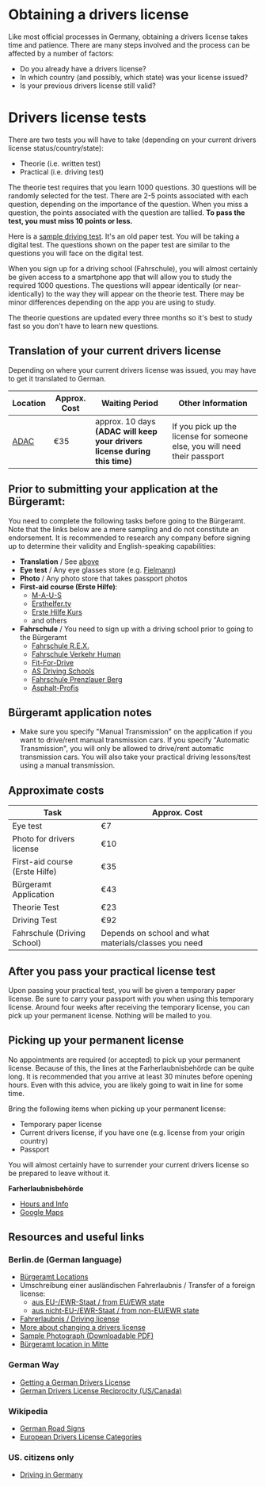 # Obtaining a drivers license

Like most official processes in Germany, obtaining a drivers license takes time and patience. There are
many steps involved and the process can be affected by a number of factors:
- Do you already have a drivers license?
- In which country (and possibly, which state) was your license issued?
- Is your previous drivers license still valid?

# Drivers license tests

There are two tests you will have to take (depending on your current drivers license status/country/state):
- Theorie (i.e. written test)
- Practical (i.e. driving test)

The theorie test requires that you learn 1000 questions. 30 questions will be randomly selected for the test. There are 2-5 points associated with each question, depending on the importance of
the question. When you miss a question, the points associated with the question are tallied. **To pass the test, you must miss 10 points or less.**

Here is a [sample driving test](http://osterberger.org/test.html). It's an old paper test. You will be taking a digital test. The questions shown on the paper test are similar to the questions you will face
on the digital test.

When you sign up for a driving school (Fahrschule), you will almost certainly be given access to a smartphone app that will allow you to study the required 1000 questions. The questions will
appear identically (or near-identically) to the way they will appear on the theorie test. There may be minor differences depending on the app you are using to study.
 
The theorie questions are updated every three months so it's best to study fast so you don't have to learn new questions.

## Translation of your current drivers license
Depending on where your current drivers license was issued, you may have to get it translated to German.

| Location          | Approx. Cost | Waiting Period | Other Information
| ------------- |------------- |------------- |------------- |
| [ADAC](https://www.adac.de/adac_vor_ort/berlin_brandenburg/verkehr_und_technik/fuehrerscheinfragen/default.aspx?ComponentId=67578&SourcePageId=61898) | €35 | approx. 10 days **(ADAC will keep your drivers license during this time)** | If you pick up the license for someone else, you will need their passport 

## Prior to submitting your application at the Bürgeramt:
You need to complete the following tasks before going to the Bürgeramt. Note that the links below are a mere sampling and do not constitute an endorsement.
It is recommended to research any company before signing up to determine their validity and English-speaking capabilities:

- **Translation** / See [above](#translation-of-your-current-drivers-license)
- **Eye test** / Any eye glasses store (e.g. [Fielmann](https://www.fielmann.de))
- **Photo** / Any photo store that takes passport photos
- **First-aid course (Erste Hilfe)**:
  - [M-A-U-S](https://www.erstehilfe.de/)
  - [Ersthelfer.tv](https://www.ersthelfer.tv/reservieren/reservation/)
  - [Erste Hilfe Kurs](http://www.ersthelferkurs.de/)
  - and others
- **Fahrschule** / You need to sign up with a driving school prior to going to the Bürgeramt
  - [Fahrschule R.E.X.](http://www.rexdrive.de/)
  - [Fahrschule Verkehr Human](http://www.verkehrhuman.de/)
  - [Fit-For-Drive](http://www.fit-for-drive.cc/)
  - [AS Driving Schools](http://www.as-fahrschule.de/)
  - [Fahrschule Prenzlauer Berg](http://www.fahrschule-berlin-prenzlauer-berg.de/german%20driving%20license%20home.html)
  - [Asphalt-Profis](http://www.asphalt-profis.de/)

## Bürgeramt application notes
- Make sure you specify "Manual Transmission" on the application if you want to drive/rent manual transmission cars. If you specify "Automatic Transmission", you will only be allowed to
drive/rent automatic transmission cars. You will also take your practical driving lessons/test using a manual transmission.


## Approximate costs

| Task          | Approx. Cost |
| ------------- |------------- |
| Eye test | €7
| Photo for drivers license | €10
| First-aid course (Erste Hilfe) | €35
| Bürgeramt Application | €43
| Theorie Test | €23
| Driving Test | €92
| Fahrschule (Driving School) | Depends on school and what materials/classes you need

## After you pass your practical license test
Upon passing your practical test, you will be given a temporary paper license. Be sure to carry your passport with you when using this temporary license.
Around four weeks after receiving the temporary license, you can pick up your permanent license. Nothing will be mailed to you.

## Picking up your permanent license
No appointments are required (or accepted) to pick up your permanent license. Because of this, the lines at the Farherlaubnisbehörde can be quite long.
It is recommended that you arrive at least 30 minutes before opening hours. Even with this advice, you are likely going to wait in line for some time.

Bring the following items when picking up your permanent license:
- Temporary paper license
- Current drivers license, if you have one (e.g. license from your origin country)
- Passport

You will almost certainly have to surrender your current drivers license so be prepared to leave without it.

**Farherlaubnisbehörde**
- [Hours and Info](https://service.berlin.de/standort/121646/)
- [Google Maps](https://www.google.de/maps/place/LABO+Fahrerlaubnisbeh%C3%B6rde/@52.5047176,13.3888316,17.99z/data=!4m13!1m7!3m6!1s0x47a851d399b94635:0x130caea12dfcec60!2sPuttkamerstra%C3%9Fe+16,+10969+Berlin!3b1!8m2!3d52.50469!4d13.38942!3m4!1s0x0:0x490912bc66bfd973!8m2!3d52.5045857!4d13.3893514)

## Resources and useful links

### Berlin.de (German language)
- [Bürgeramt Locations](https://service.berlin.de/buergerberatung-aemter/)
- Umschreibung einer ausländischen Fahrerlaubnis / Transfer of a foreign license:
  - [aus EU-/EWR-Staat / from EU/EWR state](http://www.berlin.de/labo/mobilitaet/fahrerlaubnisse-personen-und-gueterbefoerderung/dienstleistungen/service.213924.php/dienstleistung/121598/)
  - [aus nicht-EU-/EWR-Staat / from non-EU/EWR state](http://www.berlin.de/labo/mobilitaet/fahrerlaubnisse-personen-und-gueterbefoerderung/dienstleistungen/service.213924.php/dienstleistung/327537/)
- [Fahrerlaubnis / Driving license](https://www.berlin.de/labo/mobilitaet/fahrerlaubnisse-personen-und-gueterbefoerderung/fahrerlaubnis-fuehrerschein/)
- [More about changing a drivers license](http://www.berlin.de/labo/mobilitaet/fahrerlaubnisse-personen-und-gueterbefoerderung/fahrerlaubnis-fuehrerschein/artikel.232531.php)
- [Sample Photograph (Downloadable PDF)](https://www.berlin.de/labo/_assets/kraftfahrzeugwesen/foto-mustertafel.pdf)
- [Bürgeramt location in Mitte](https://service.berlin.de/standort/123202/)

### German Way
- [Getting a German Drivers License](https://www.german-way.com/for-expats/living-in-germany/german-drivers-license-reciprocity/getting-a-german-drivers-license/)
- [German Drivers License Reciprocity (US/Canada)](https://www.german-way.com/for-expats/living-in-germany/german-drivers-license-reciprocity/)

### Wikipedia
- [German Road Signs](https://en.wikipedia.org/wiki/Road_signs_in_Germany)
- [European Drivers License Categories](https://en.wikipedia.org/wiki/European_driving_licence#Categories_valid_in_all_EEA_member_states)

### US. citizens only
- [Driving in Germany](https://de.usembassy.gov/u-s-citizen-services/driving-in-germany/)
